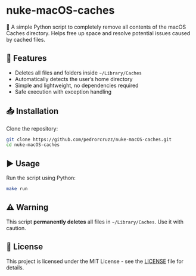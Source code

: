 # nuke-macOS-caches

🧹 A simple Python script to completely remove all contents of the macOS Caches directory. Helps free up space and resolve potential issues caused by cached files.

## 🚀 Features
- Deletes all files and folders inside `~/Library/Caches`
- Automatically detects the user’s home directory
- Simple and lightweight, no dependencies required
- Safe execution with exception handling

## 📥 Installation
Clone the repository:  
```sh
git clone https://github.com/pedrorcruzz/nuke-macOS-caches.git
cd nuke-macOS-caches
```

## ▶️ Usage
Run the script using Python:  
```sh
make run
```

## ⚠️ Warning
This script **permanently deletes** all files in `~/Library/Caches`. Use it with caution.

## 📄 License
This project is licensed under the MIT License - see the [LICENSE](LICENSE) file for details.
